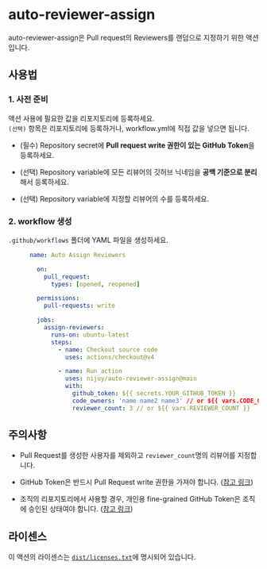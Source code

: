 # auto-reviewer-assign

auto-reviewer-assign은 Pull request의 Reviewers를 랜덤으로 지정하기 위한 액션입니다.

## 사용법

### 1. 사전 준비

액션 사용에 필요한 값을 리포지토리에 등록하세요.<br/>
`(선택)` 항목은 리포지토리에 등록하거나, workflow.yml에 직접 값을 넣으면 됩니다.<br/>

- (필수) Repository secret에 **Pull request write 권한이 있는 GitHub Token**을 등록하세요.

- (선택) Repository variable에 모든 리뷰어의 깃허브 닉네임을 **공백 기준으로 분리**해서 등록하세요.

- (선택) Repository variable에 지정할 리뷰어의 수를 등록하세요.


### 2. workflow 생성

`.github/workflows` 폴더에 YAML 파일을 생성하세요.

```yaml
      name: Auto Assign Reviewers

        on:
          pull_request:
            types: [opened, reopened]

        permissions:
          pull-requests: write

        jobs:
          assign-reviewers:
            runs-on: ubuntu-latest
            steps:
              - name: Checkout source code
                uses: actions/checkout@v4

              - name: Run action
                uses: nijuy/auto-reviewer-assign@main
                with:
                  github_token: ${{ secrets.YOUR_GITHUB_TOKEN }}
                  code_owners: 'name name2 name3' // or ${{ vars.CODE_OWNERS }}
                  reviewer_count: 3 // or ${{ vars.REVIEWER_COUNT }}
```

## 주의사항

- Pull Request를 생성한 사용자를 제외하고 `reviewer_count`명의 리뷰어를 지정합니다.

- GitHub Token은 반드시 Pull Request write 권한을 가져야 합니다. ([참고 링크](https://docs.github.com/ko/rest/pulls/review-requests?apiVersion=2022-11-28#request-reviewers-for-a-pull-request))

- 조직의 리포지토리에서 사용할 경우, 개인용 fine-grained GitHub Token은 조직에 승인된 상태여야 합니다. ([참고 링크](https://docs.github.com/ko/organizations/managing-programmatic-access-to-your-organization/managing-requests-for-personal-access-tokens-in-your-organization))


## 라이센스

이 액션의 라이센스는 [`dist/licenses.txt`](https://github.com/nijuy/auto-reviewer-assign/blob/main/dist/licenses.txt)에 명시되어 있습니다.
